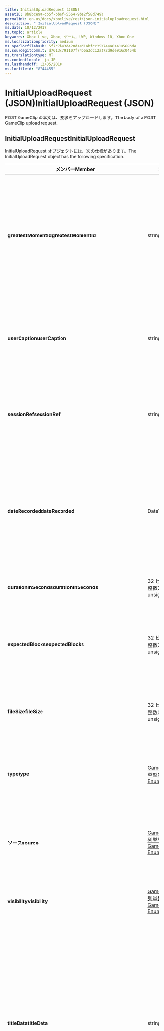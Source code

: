 ```yaml
---
title: InitialUploadRequest (JSON)
assetID: 8b8bce98-cb5f-bbaf-5564-9be2f58d749b
permalink: en-us/docs/xboxlive/rest/json-initialuploadrequest.html
description: " InitialUploadRequest (JSON)"
ms.date: 10/12/2017
ms.topic: article
keywords: Xbox Live, Xbox, ゲーム, UWP, Windows 10, Xbox One
ms.localizationpriority: medium
ms.openlocfilehash: 5f7c7b43d420da4d1abfcc25b7e4a6aa1a568bde
ms.sourcegitcommit: d7613c791107f74b6a3dc12a372d9de916c0454b
ms.translationtype: MT
ms.contentlocale: ja-JP
ms.lasthandoff: 12/05/2018
ms.locfileid: "8744455"
---
```

# <a name="initialuploadrequest-json"></a><span data-ttu-id="e0da5-104">InitialUploadRequest (JSON)</span><span class="sxs-lookup"><span data-stu-id="e0da5-104">InitialUploadRequest (JSON)</span></span>
<span data-ttu-id="e0da5-105">POST GameClip の本文は、要求をアップロードします。</span><span class="sxs-lookup"><span data-stu-id="e0da5-105">The body of a POST GameClip upload request.</span></span> 
<a id="ID4EN"></a>

 
## <a name="initialuploadrequest"></a><span data-ttu-id="e0da5-106">InitialUploadRequest</span><span class="sxs-lookup"><span data-stu-id="e0da5-106">InitialUploadRequest</span></span>
 
<span data-ttu-id="e0da5-107">InitialUploadRequest オブジェクトには、次の仕様があります。</span><span class="sxs-lookup"><span data-stu-id="e0da5-107">The InitialUploadRequest object has the following specification.</span></span>
 
| <span data-ttu-id="e0da5-108">メンバー</span><span class="sxs-lookup"><span data-stu-id="e0da5-108">Member</span></span>| <span data-ttu-id="e0da5-109">種類</span><span class="sxs-lookup"><span data-stu-id="e0da5-109">Type</span></span>| <span data-ttu-id="e0da5-110">説明</span><span class="sxs-lookup"><span data-stu-id="e0da5-110">Description</span></span>| 
| --- | --- | --- | 
| <b><span data-ttu-id="e0da5-111">greatestMomentId</span><span class="sxs-lookup"><span data-stu-id="e0da5-111">greatestMomentId</span></span></b>| <span data-ttu-id="e0da5-112">string</span><span class="sxs-lookup"><span data-stu-id="e0da5-112">string</span></span>| <span data-ttu-id="e0da5-113">クリップの名として使用するテキストの文字列 ID。</span><span class="sxs-lookup"><span data-stu-id="e0da5-113">The string ID for the text to use as the name for the clip.</span></span> <span data-ttu-id="e0da5-114">これの管理し、タイトルの開発者によってタイトルの構成ファイル内のローカライズされました。</span><span class="sxs-lookup"><span data-stu-id="e0da5-114">This is managed and localized in the config file for the title by the developer of the title.</span></span>| 
| <b><span data-ttu-id="e0da5-115">userCaption</span><span class="sxs-lookup"><span data-stu-id="e0da5-115">userCaption</span></span></b>| <span data-ttu-id="e0da5-116">string</span><span class="sxs-lookup"><span data-stu-id="e0da5-116">string</span></span>| <span data-ttu-id="e0da5-117">省略可能。</span><span class="sxs-lookup"><span data-stu-id="e0da5-117">Optional.</span></span> <span data-ttu-id="e0da5-118">ユーザー入力の代替名最大 250 文字の最大長のゲーム クリップされます。</span><span class="sxs-lookup"><span data-stu-id="e0da5-118">Alternate user-entered name for game clip up to a maximum length of 250 characters.</span></span>| 
| <b><span data-ttu-id="e0da5-119">sessionRef</span><span class="sxs-lookup"><span data-stu-id="e0da5-119">sessionRef</span></span></b>| <span data-ttu-id="e0da5-120">string</span><span class="sxs-lookup"><span data-stu-id="e0da5-120">string</span></span>| <span data-ttu-id="e0da5-121">省略可能。</span><span class="sxs-lookup"><span data-stu-id="e0da5-121">Optional.</span></span> <span data-ttu-id="e0da5-122">ゲーム セッションのレコーディングの完了を参照します。</span><span class="sxs-lookup"><span data-stu-id="e0da5-122">Game session reference during which the recording was done.</span></span>| 
| <b><span data-ttu-id="e0da5-123">dateRecorded</span><span class="sxs-lookup"><span data-stu-id="e0da5-123">dateRecorded</span></span></b>| <span data-ttu-id="e0da5-124">DateTime</span><span class="sxs-lookup"><span data-stu-id="e0da5-124">DateTime</span></span>| <span data-ttu-id="e0da5-125">UTC で、レコーディングを開始した時刻。</span><span class="sxs-lookup"><span data-stu-id="e0da5-125">The time the recording was started, in UTC.</span></span> <span data-ttu-id="e0da5-126">ISO 8601 形式の文字列としてマーシャ リング (詳細については、<a href="http://www.w3.org/TR/NOTE-datetime">日付と時刻の形式</a>を参照) の書式を設定します。</span><span class="sxs-lookup"><span data-stu-id="e0da5-126">Marshalled as a string in ISO 8601 format (see <a href="http://www.w3.org/TR/NOTE-datetime">Date and Time Formats</a> for more information).</span></span>| 
| <b><span data-ttu-id="e0da5-127">durationInSeconds</span><span class="sxs-lookup"><span data-stu-id="e0da5-127">durationInSeconds</span></span></b>| <span data-ttu-id="e0da5-128">32 ビット符号なし整数</span><span class="sxs-lookup"><span data-stu-id="e0da5-128">32-bit unsigned integer</span></span>| <span data-ttu-id="e0da5-129">秒単位でのクリップの長さ。</span><span class="sxs-lookup"><span data-stu-id="e0da5-129">The length of the clip in seconds.</span></span>| 
| <b><span data-ttu-id="e0da5-130">expectedBlocks</span><span class="sxs-lookup"><span data-stu-id="e0da5-130">expectedBlocks</span></span></b>| <span data-ttu-id="e0da5-131">32 ビット符号なし整数</span><span class="sxs-lookup"><span data-stu-id="e0da5-131">32-bit unsigned integer</span></span>| <span data-ttu-id="e0da5-132">省略可能。</span><span class="sxs-lookup"><span data-stu-id="e0da5-132">Optional.</span></span> <span data-ttu-id="e0da5-133">ファイルを分類するブロックの数。</span><span class="sxs-lookup"><span data-stu-id="e0da5-133">Number of blocks into which file will be divided.</span></span> <span data-ttu-id="e0da5-134">省略ファイルは、1 つの要求で送信されます。</span><span class="sxs-lookup"><span data-stu-id="e0da5-134">Omit if file will be transmitted in a single request.</span></span>| 
| <b><span data-ttu-id="e0da5-135">fileSize</span><span class="sxs-lookup"><span data-stu-id="e0da5-135">fileSize</span></span></b>| <span data-ttu-id="e0da5-136">32 ビット符号なし整数</span><span class="sxs-lookup"><span data-stu-id="e0da5-136">32-bit unsigned integer</span></span>| <span data-ttu-id="e0da5-137">ファイル サイズのアップロードされるビデオのバイト数。</span><span class="sxs-lookup"><span data-stu-id="e0da5-137">File size in bytes of the video that will be uploaded.</span></span>| 
| <b><span data-ttu-id="e0da5-138">type</span><span class="sxs-lookup"><span data-stu-id="e0da5-138">type</span></span></b>| [<span data-ttu-id="e0da5-139">GameClipType 列挙型</span><span class="sxs-lookup"><span data-stu-id="e0da5-139">GameClipType Enumeration</span></span>](../enums/gvr-enum-gamecliptypes.md)| <span data-ttu-id="e0da5-140">コンマ区切りで列挙の文字列値としてマーシャ リング、クリップの種類です。</span><span class="sxs-lookup"><span data-stu-id="e0da5-140">The type of clip, marshaled as a string value of the enumeration that is comma-delimited.</span></span>| 
| <b><span data-ttu-id="e0da5-141">ソース</span><span class="sxs-lookup"><span data-stu-id="e0da5-141">source</span></span></b>| [<span data-ttu-id="e0da5-142">GameClipSource 列挙型</span><span class="sxs-lookup"><span data-stu-id="e0da5-142">GameClipSource Enumeration</span></span>](../enums/gvr-enum-gameclipsource.md)| <span data-ttu-id="e0da5-143">クリップの元の指定、列挙体の文字列値としてマーシャ リングします。</span><span class="sxs-lookup"><span data-stu-id="e0da5-143">Specifies how the clip was sourced, marshaled as a string value of the enumeration.</span></span>| 
| <b><span data-ttu-id="e0da5-144">visibility</span><span class="sxs-lookup"><span data-stu-id="e0da5-144">visibility</span></span></b>| [<span data-ttu-id="e0da5-145">GameClipVisibility 列挙型</span><span class="sxs-lookup"><span data-stu-id="e0da5-145">GameClipVisibility Enumeration</span></span>](../enums/gvr-enum-gameclipvisibility.md)| <span data-ttu-id="e0da5-146">システムの公開後に、ゲーム クリップの可視性を指定します。</span><span class="sxs-lookup"><span data-stu-id="e0da5-146">Specifies the visibility of the game clip once it is published in the system.</span></span>| 
| <b><span data-ttu-id="e0da5-147">titleData</span><span class="sxs-lookup"><span data-stu-id="e0da5-147">titleData</span></span></b>| <span data-ttu-id="e0da5-148">string</span><span class="sxs-lookup"><span data-stu-id="e0da5-148">string</span></span>| <span data-ttu-id="e0da5-149">省略可能。</span><span class="sxs-lookup"><span data-stu-id="e0da5-149">Optional.</span></span> <span data-ttu-id="e0da5-150">このクリップに関連付けられているタイトル固有のプロパティのプロパティ バッグです。</span><span class="sxs-lookup"><span data-stu-id="e0da5-150">Property bag for title-specific properties associated with this clip.</span></span> <span data-ttu-id="e0da5-151">格納され、として返されるのです。</span><span class="sxs-lookup"><span data-stu-id="e0da5-151">Stored and returned as-is.</span></span> <span data-ttu-id="e0da5-152">タイトル デベロッパーは、クリップに関するメタデータを保持するため、このフィールドを使用できます。</span><span class="sxs-lookup"><span data-stu-id="e0da5-152">Title developers can use this field to persist their own metadata about a clip.</span></span>| 
| <b><span data-ttu-id="e0da5-153">titleData</span><span class="sxs-lookup"><span data-stu-id="e0da5-153">titleData</span></span></b>| <span data-ttu-id="e0da5-154">string</span><span class="sxs-lookup"><span data-stu-id="e0da5-154">string</span></span>| <span data-ttu-id="e0da5-155">省略可能。</span><span class="sxs-lookup"><span data-stu-id="e0da5-155">Optional.</span></span> <span data-ttu-id="e0da5-156">このクリップに関連付けられているコンソールに固有のプロパティのプロパティ バッグです。</span><span class="sxs-lookup"><span data-stu-id="e0da5-156">Property bag for console-specific properties associated with this clip.</span></span> <span data-ttu-id="e0da5-157">格納され、として返されるのです。</span><span class="sxs-lookup"><span data-stu-id="e0da5-157">Stored and returned as-is.</span></span> <span data-ttu-id="e0da5-158">本体のプラットフォームでは、クリップに関するメタデータを保持するため、このフィールドを使用できます。</span><span class="sxs-lookup"><span data-stu-id="e0da5-158">Console Platform can use this field to persist their own metadata about a clip.</span></span>| 
| <b><span data-ttu-id="e0da5-159">systemProperties</span><span class="sxs-lookup"><span data-stu-id="e0da5-159">systemProperties</span></span></b>| <span data-ttu-id="e0da5-160">string</span><span class="sxs-lookup"><span data-stu-id="e0da5-160">string</span></span>| <span data-ttu-id="e0da5-161">省略可能。</span><span class="sxs-lookup"><span data-stu-id="e0da5-161">Optional.</span></span> <span data-ttu-id="e0da5-162">このクリップに関連付けられているコンソールに固有のプロパティのプロパティ バッグです。</span><span class="sxs-lookup"><span data-stu-id="e0da5-162">Property bag for console-specific properties associated with this clip.</span></span> <span data-ttu-id="e0da5-163">格納され、として返されます。</span><span class="sxs-lookup"><span data-stu-id="e0da5-163">Stored and returned as is.</span></span> <span data-ttu-id="e0da5-164">本体のプラットフォームでは、クリップに関するメタデータを保持するため、このフィールドを使用できます。</span><span class="sxs-lookup"><span data-stu-id="e0da5-164">Console Platform can use this field to persist their own metadata about a clip.</span></span>| 
| <b><span data-ttu-id="e0da5-165">usersInSession</span><span class="sxs-lookup"><span data-stu-id="e0da5-165">usersInSession</span></span></b>| <span data-ttu-id="e0da5-166">文字列の配列</span><span class="sxs-lookup"><span data-stu-id="e0da5-166">array of string</span></span>| <span data-ttu-id="e0da5-167">省略可能。</span><span class="sxs-lookup"><span data-stu-id="e0da5-167">Optional.</span></span> <span data-ttu-id="e0da5-168">現在のセッション内のユーザーの一覧。</span><span class="sxs-lookup"><span data-stu-id="e0da5-168">A list of the users in the current session.</span></span>| 
| <b><span data-ttu-id="e0da5-169">thumbnailSource</span><span class="sxs-lookup"><span data-stu-id="e0da5-169">thumbnailSource</span></span></b>| [<span data-ttu-id="e0da5-170">ThumbnailSource 列挙型</span><span class="sxs-lookup"><span data-stu-id="e0da5-170">ThumbnailSource Enumeration</span></span>](../enums/gvr-enum-thumbnailsource.md)| <span data-ttu-id="e0da5-171">省略可能。</span><span class="sxs-lookup"><span data-stu-id="e0da5-171">Optional.</span></span> <span data-ttu-id="e0da5-172">サムネイルのソース。</span><span class="sxs-lookup"><span data-stu-id="e0da5-172">The source of the thumbnail.</span></span>| 
| <b><span data-ttu-id="e0da5-173">thumbnailOffsetMillseconds</span><span class="sxs-lookup"><span data-stu-id="e0da5-173">thumbnailOffsetMillseconds</span></span></b>| <span data-ttu-id="e0da5-174">32 ビット符号付き整数</span><span class="sxs-lookup"><span data-stu-id="e0da5-174">32-bit signed integer</span></span>| <span data-ttu-id="e0da5-175">生成されたオフセットのサムネイルを (ミリ秒単位) のオフセットを指定します。</span><span class="sxs-lookup"><span data-stu-id="e0da5-175">Specifies the offset (in milliseconds) for offset generated thumbnails.</span></span> <span data-ttu-id="e0da5-176"><b>ThumbnailSource</b>をオフセットを設定するときに指定だけです。</span><span class="sxs-lookup"><span data-stu-id="e0da5-176">Only specified when <b>thumbnailSource</b> is set to Offset.</span></span>| 
| <b><span data-ttu-id="e0da5-177">savedByUser</span><span class="sxs-lookup"><span data-stu-id="e0da5-177">savedByUser</span></span></b>| <span data-ttu-id="e0da5-178">ブール値</span><span class="sxs-lookup"><span data-stu-id="e0da5-178">Boolean value</span></span>| <span data-ttu-id="e0da5-179">省略可能。</span><span class="sxs-lookup"><span data-stu-id="e0da5-179">Optional.</span></span> <span data-ttu-id="e0da5-180">FIFO 記憶域ではなく、ユーザーのクォータに保存するクリップを設定します。</span><span class="sxs-lookup"><span data-stu-id="e0da5-180">Sets the clip to be saved to the user's quota instead of FIFO storage.</span></span> <span data-ttu-id="e0da5-181">既定値は false。</span><span class="sxs-lookup"><span data-stu-id="e0da5-181">Defaults to false.</span></span>| 
  
<a id="ID4ERH"></a>

 
## <a name="sample-json-syntax"></a><span data-ttu-id="e0da5-182">JSON 構文の例</span><span class="sxs-lookup"><span data-stu-id="e0da5-182">Sample JSON syntax</span></span>
 

```json
{
   "greatestMomentId": "123abc",
   "userCaption": "OMG Look at this!",
   "sessionRef": "4587552a-a5ad-4c4c-a787-5bc5af70e4c9",
   "dateRecorded": "2012-12-23T11:08:08Z",
   "durationInSeconds": 27,
   "expectedBlocks": 7,
   "fileSize": 1234567,
   "type": "MagicMoment, Achievement",
   "source": "Console",
   "visibility": "Default",
   "titleData": "{ 'Boss': 'The Invincible' }",
   "systemProperties": "{ 'Id': '123456', 'Location': 'C:\\videos\\123456.mp4' }",
   "thumbnailSource": "Offset",
   "thumbnailOffsetMillseconds": 20000,
   "savedByUser": false
 }
    
```

  
<a id="ID4E1H"></a>

 
## <a name="see-also"></a><span data-ttu-id="e0da5-183">関連項目</span><span class="sxs-lookup"><span data-stu-id="e0da5-183">See also</span></span>
 
<a id="ID4E3H"></a>

 
##### <a name="parent"></a><span data-ttu-id="e0da5-184">Parent</span><span class="sxs-lookup"><span data-stu-id="e0da5-184">Parent</span></span> 

[<span data-ttu-id="e0da5-185">JavaScript Object Notation (JSON) オブジェクト リファレンス</span><span class="sxs-lookup"><span data-stu-id="e0da5-185">JavaScript Object Notation (JSON) Object Reference</span></span>](atoc-xboxlivews-reference-json.md)

   